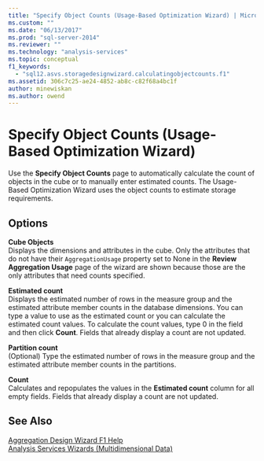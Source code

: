 ```yaml
---
title: "Specify Object Counts (Usage-Based Optimization Wizard) | Microsoft Docs"
ms.custom: ""
ms.date: "06/13/2017"
ms.prod: "sql-server-2014"
ms.reviewer: ""
ms.technology: "analysis-services"
ms.topic: conceptual
f1_keywords: 
  - "sql12.asvs.storagedesignwizard.calculatingobjectcounts.f1"
ms.assetid: 306c7c25-ae24-4852-ab8c-c82f68a4bc1f
author: minewiskan
ms.author: owend
---
```

# Specify Object Counts (Usage-Based Optimization Wizard)
  Use the **Specify Object Counts** page to automatically calculate the count of objects in the cube or to manually enter estimated counts. The Usage-Based Optimization Wizard uses the object counts to estimate storage requirements.  
  
## Options  
 **Cube Objects**  
 Displays the dimensions and attributes in the cube. Only the attributes that do not have their `AggregationUsage` property set to None in the **Review Aggregation Usage** page of the wizard are shown because those are the only attributes that need counts specified.  
  
 **Estimated count**  
 Displays the estimated number of rows in the measure group and the estimated attribute member counts in the database dimensions. You can type a value to use as the estimated count or you can calculate the estimated count values. To calculate the count values, type 0 in the field and then click **Count**. Fields that already display a count are not updated.  
  
 **Partition count**  
 (Optional) Type the estimated number of rows in the measure group and the estimated attribute member counts in the partitions.  
  
 **Count**  
 Calculates and repopulates the values in the **Estimated count** column for all empty fields. Fields that already display a count are not updated.  
  
## See Also  
 [Aggregation Design Wizard F1 Help](aggregation-design-wizard-f1-help.md)   
 [Analysis Services Wizards &#40;Multidimensional Data&#41;](analysis-services-wizards-multidimensional-data.md)  
  
  
